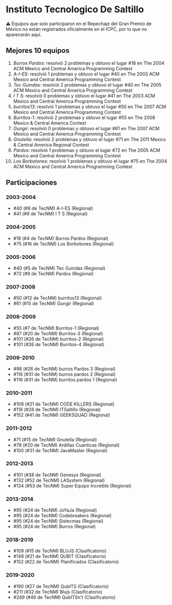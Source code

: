 # Instituto Tecnologico De Saltillo

:warning: Equipos que solo participaron en el Repechaje del Gran Premio de México no están registrados oficialmente en el ICPC, por lo que no aparecerán aquí.

## Mejores 10 equipos

1. _Burros Pardos_: resolvió 2 problemas y obtuvo el lugar #18 en The 2004 ACM Mexico and Central America Programming Contest
1. _A-I-ES_: resolvió 1 problemas y obtuvo el lugar #40 en The 2003 ACM Mexico and Central America Programming Contest
1. _Tec Guindas_: resolvió 2 problemas y obtuvo el lugar #40 en The 2005 ACM Mexico and Central America Programming Contest
1. _I T S_: resolvió 0 problemas y obtuvo el lugar #41 en The 2003 ACM Mexico and Central America Programming Contest
1. _burritos13_: resolvió 1 problemas y obtuvo el lugar #50 en The 2007 ACM Mexico and Central America Programming Contest
1. _Burritos-1_: resolvió 2 problemas y obtuvo el lugar #55 en The 2008 Mexico & Central America Contest
1. _Gungir_: resolvió 0 problemas y obtuvo el lugar #61 en The 2007 ACM Mexico and Central America Programming Contest
1. _Gnutella_: resolvió 2 problemas y obtuvo el lugar #71 en The 2011 Mexico & Central America Regional Contest
1. _Pardos_: resolvió 1 problemas y obtuvo el lugar #72 en The 2005 ACM Mexico and Central America Programming Contest
1. _Los Borbotones_: resolvió 1 problemas y obtuvo el lugar #75 en The 2004 ACM Mexico and Central America Programming Contest

## Participaciones

### 2003-2004

- #40 (#8 de TecNM) A-I-ES (Regional)
- #41 (#9 de TecNM) I T S (Regional)

### 2004-2005

- #18 (#4 de TecNM) Burros Pardos (Regional)
- #75 (#16 de TecNM) Los Borbotones (Regional)

### 2005-2006

- #40 (#5 de TecNM) Tec Guindas (Regional)
- #72 (#9 de TecNM) Pardos (Regional)

### 2007-2008

- #50 (#12 de TecNM) burritos13 (Regional)
- #61 (#15 de TecNM) Gungir (Regional)

### 2008-2009

- #55 (#7 de TecNM) Burritos-1 (Regional)
- #87 (#20 de TecNM) Burritos-3 (Regional)
- #101 (#26 de TecNM) burritos-2 (Regional)
- #101 (#26 de TecNM) Burritos-4 (Regional)

### 2009-2010

- #98 (#26 de TecNM) burros Pardos 3 (Regional)
- #116 (#31 de TecNM) burros pardos 2 (Regional)
- #116 (#31 de TecNM) burritos pardos 1 (Regional)

### 2010-2011

- #108 (#21 de TecNM) CODE KILLERS (Regional)
- #118 (#28 de TecNM) ITSaltillo (Regional)
- #152 (#41 de TecNM) GEEKSQUAD (Regional)

### 2011-2012

- #71 (#15 de TecNM) Gnutella (Regional)
- #78 (#20 de TecNM) Ardillas Cuanticas (Regional)
- #100 (#31 de TecNM) JavaMaster (Regional)

### 2012-2013

- #101 (#38 de TecNM) Genesys (Regional)
- #132 (#52 de TecNM) LASystem (Regional)
- #134 (#53 de TecNM) Super Equipo Increible (Regional)

### 2013-2014

- #95 (#24 de TecNM) JoYaJa (Regional)
- #95 (#24 de TecNM) Codebreakers (Regional)
- #95 (#24 de TecNM) Sistecmas (Regional)
- #95 (#24 de TecNM) Burros (Regional)

### 2018-2019

- #109 (#15 de TecNM) BLUJS (Clasificatorio)
- #148 (#21 de TecNM) QUBIT (Clasificatorio)
- #152 (#22 de TecNM) Planificados (Clasificatorio)

### 2019-2020

- #190 (#27 de TecNM) QubITS (Clasificatorio)
- #211 (#32 de TecNM) Blujs (Clasificatorio)
- #249 (#46 de TecNM) QubITSn't (Clasificatorio)



